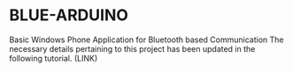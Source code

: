 # BLUE-ARDUINO
Basic Windows Phone Application for Bluetooth based Communication The necessary details pertaining to this project has been updated in the following tutorial. (LINK)
